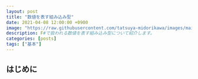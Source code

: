 ```yaml
---
layout: post
title: "数値を表す組み込み型"
date: 2021-04-08 12:00:00 +0900
image: "https://raw.githubusercontent.com/tatsuya-midorikawa/images/main/fsdoc-jp/common/fs-octcat.png"
description: F#で扱われる数値を表す組み込み型について紹介します。
categories: [posts]
tags: ["基本"]
---
```


## はじめに  